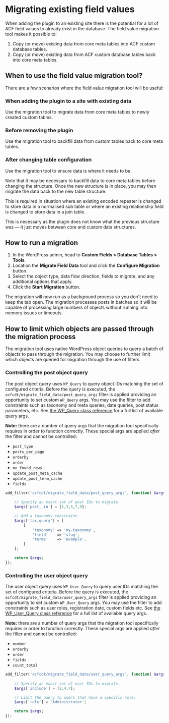 # Migrating existing field values

When adding the plugin to an existing site there is the potential for a lot of ACF field values to already exist in the
database. The field value migration tool makes it possible to:

1. Copy (or move) existing data from core meta tables into ACF custom database tables.
2. Copy (or move) existing data from ACF custom database tables back into core meta tables.

## When to use the field value migration tool?

There are a few scenarios where the field value migration tool will be useful:

### When adding the plugin to a site with existing data

Use the migration tool to migrate data from core meta tables to newly created custom tables.

### Before removing the plugin

Use the migration tool to backfill data from custom tables back to core meta tables.

### After changing table configuration

Use the migration tool to ensure data is where it needs to be.

Note that it may be necessary to backfill data to core meta tables before changing the structure. Once the new structure
is in place, you may then migrate the data back to the new table structure.

This is required in situation where an existing encoded repeater is changed to store data in a normalised sub table or
where an existing relationship field is changed to store data in a join table.

This is necessary as the plugin does not know what the previous structure was — it just moves between core and custom
data structures.

## How to run a migration

1. In the WordPress admin, head to **Custom Fields > Database Tables > Tools**.
2. Location the **Migrate Field Data** tool and click the **Configure Migration** button.
3. Select the object type, data flow direction, fields to migrate, and any additional options that apply.
4. Click the **Start Migration** button.

The migration will now run as a background process so you don't need to keep the tab open. The migration processes posts
in batches so it will be capable of processing large numbers of objects without running into memory issues or timeouts.

## How to limit which objects are passed through the migration process

The migration tool uses native WordPress object queries to query a batch of objects to pass through the migration. You
may choose to further limit which objects are queried for migration through the use of filters.

### Controlling the post object query

The post object query uses `WP_Query` to query object IDs matching the set of configured criteria. Before the query is
executed, the `acfcdt/migrate_field_data/post_query_args` filter is applied providing an opportunity to set custom
`WP_Query` args. You may use the filter to add constraints such as taxonomy and meta queries, date queries, post status
parameters, etc. See [the WP_Query class reference](https://developer.wordpress.org/reference/classes/WP_Query/) for a
full list of available query args.

**Note:** there are a number of query args that the migration tool specifically requires in order to function correctly.
These special args are applied _after_ the filter and cannot be controlled:

- `post_type`
- `posts_per_page`
- `orderby`
- `order`
- `no_found_rows`
- `update_post_meta_cache`
- `update_post_term_cache`
- `fields`

```php
add_filter('acfcdt/migrate_field_data/post_query_args', function( $args ){
	
	// Specify an exact set of post IDs to migrate.
	$args['post__in'] = [1,3,5,7,9];

	// Add a taxonomy constraint.
	$args['tax_query'] = [
		[
            'taxonomy' => 'my-taxonomy',
            'field'    => 'slug',
            'terms'    => 'example',
		]       
	];

	return $args;
});
```

### Controlling the user object query

The user object query uses `WP_User_Query` to query user IDs matching the set of configured criteria. Before the query
is executed, the `acfcdt/migrate_field_data/user_query_args` filter is applied providing an opportunity to set custom
`WP_User_Query` args. You may use the filter to add constraints such as user roles, registration date, custom fields
etc. See [the WP_User_Query class reference](https://developer.wordpress.org/reference/classes/wp_user_query/) for a
full list of available query args.

**Note:** there are a number of query args that the migration tool specifically requires in order to function correctly.
These special args are applied _after_ the filter and cannot be controlled:

- `number`
- `orderby`
- `order`
- `fields`
- `count_total`

```php
add_filter('acfcdt/migrate_field_data/user_query_args', function( $args ){
	
	// Specify an exact set of user IDs to migrate.
	$args['include'] = [2,4,7];

	// Limit the query to users that have a specific role.
	$args['role'] = 'Administrator';

	return $args;
});
```